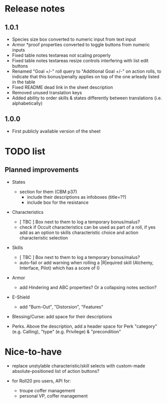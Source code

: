 # Release notes

## 1.0.1
- Species size box converted to numeric input from text input
- Armor *proof properties converted to toggle buttons from numeric inputs
- Fixed table notes textareas not scaling properly
- Fixed table notes textareas resize controls interfering with list edit buttons
- Renamed "Goal +/-" roll query to "Additional Goal +/-" on action rolls, to indicate that this bonus/penalty applies on top of the one arleady listed in the table
- Fixed README dead link in the sheet description
- Removed unused translation keys
- Added ability to order skills & states differently between translations (i.e. alphabetically)

## 1.0.0
- First publicly available version of the sheet

# TODO list

## Planned improvements

- States
    - section for them (CBM p37)
        - include their descriptions as infoboxes (title=??)
        - include box for the resistance

- Characteristics
    - [ TBC ] Box next to them to log a temporary bonus/malus?
    - check if Occult characteristics can be used as part of a roll, if yes add as an option to skills characteristic choice and action characteristic selection

- Skills
    - [ TBC ] Box next to them to log a temporary bonus/malus?
    - auto-fail or add warning when rolling a |R|equired skill (Alchemy, Interface, Pilot) which has a score of 0

- Armor
    - add Hindering and ABC properties? Or a collapsing notes section?

- E-Shield
    - add "Burn-Out", "Distorsion", "Features"

- Blessing/Curse: add space for their descriptions

- Perks. Above the description, add a header space for Perk "category" (e.g. Calling), "type" (e.g. Privilege) & "precondition"



# Nice-to-have
- replace unstylable characteristic/skill selects with custom-made absolute-positioned list of action buttons?

- for Roll20 pro users, API for:
    - troupe coffer management
    - personal VP, coffer management


